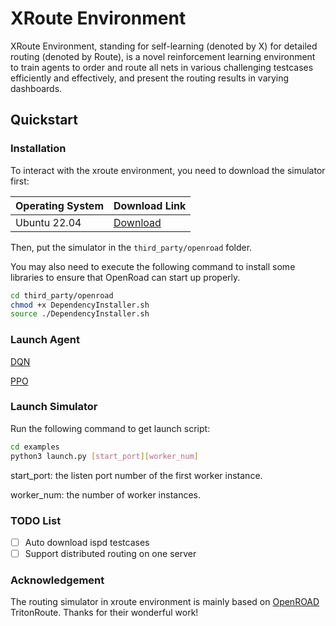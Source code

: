 # XRoute Environment
XRoute Environment, standing for self-learning (denoted by X) for detailed routing (denoted by Route), is a novel reinforcement learning environment to train agents to order and route all nets in various challenging testcases efficiently and effectively, and present the routing results in varying dashboards.

## Quickstart

### Installation

To interact with the xroute environment, you need to download the simulator first:

| Operating System | Download Link |
| --- | --- |
| Ubuntu 22.04 | [Download](https://drive.google.com/file/d/1-Zxd0HiOHclNtwCON5wOM78eCzsPrOBB/view?usp=sharing) |

Then, put the simulator in the `third_party/openroad` folder.

You may also need to execute the following command to install some libraries to ensure that OpenRoad can start up properly.

```bash
cd third_party/openroad
chmod +x DependencyInstaller.sh
source ./DependencyInstaller.sh
```

### Launch Agent

[DQN](./baseline/DQN/README.md)

[PPO](./baseline/DQN/PPO.md)

### Launch Simulator

Run the following command to get launch script:

```bash
cd examples
python3 launch.py [start_port][worker_num]
```

start_port: the listen port number of the first worker instance.

worker_num: the number of worker instances.

### TODO List

- [ ] Auto download ispd testcases
- [ ] Support distributed routing on one server

### Acknowledgement

The routing simulator in xroute environment is mainly based on [OpenROAD](https://github.com/The-OpenROAD-Project/OpenROAD) TritonRoute. Thanks for their wonderful work!

